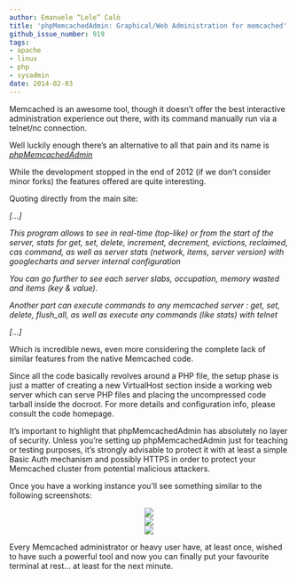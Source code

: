 ```yaml
---
author: Emanuele “Lele” Calò
title: 'phpMemcachedAdmin: Graphical/Web Administration for memcached'
github_issue_number: 919
tags:
- apache
- linux
- php
- sysadmin
date: 2014-02-03
---
```


Memcached is an awesome tool, though it doesn’t offer the best interactive administration experience out there, with its command manually run via a telnet/nc connection.

Well luckily enough there’s an alternative to all that pain and its name is *[phpMemcachedAdmin](http://code.google.com/p/phpmemcacheadmin/)*

While the development stopped in the end of 2012 (if we don’t consider minor forks) the features offered are quite interesting.

Quoting directly from the main site:

*[...]*

*This program allows to see in real-time (top-like) or from the start of the server, stats for get, set, delete, increment, decrement, evictions, reclaimed, cas command, as well as server stats (network, items, server version) with googlecharts and server internal configuration*

*You can go further to see each server slabs, occupation, memory wasted and items (key & value).*

*Another part can execute commands to any memcached server : get, set, delete, flush_all, as well as execute any commands (like stats) with telnet*

*[...]*

Which is incredible news, even more considering the complete lack of similar features from the native Memcached code.

Since all the code basically revolves around a PHP file, the setup phase is just a matter of creating a new VirtualHost section inside a working web server which can serve PHP files and placing the uncompressed code tarball inside the docroot. For more details and configuration info, please consult the code homepage.

It’s important to highlight that phpMemcachedAdmin has absolutely no layer of security. Unless you’re setting up phpMemcachedAdmin just for teaching or testing purposes, it’s strongly advisable to protect it with at least a simple Basic Auth mechanism and possibly HTTPS in order to protect your Memcached cluster from potential malicious attackers.

Once you have a working instance you’ll see something similar to the following screenshots:

<div class="separator" style="clear: both; text-align: center;"><a href="/blog/2014/02/phpmemcachedadmin-graphicalweb/image-0-big.png" imageanchor="1" style="margin-left: 1em; margin-right: 1em;"><img border="0" src="/blog/2014/02/phpmemcachedadmin-graphicalweb/image-0.png"/></a></div>

<div class="separator" style="clear: both; text-align: center;"><a href="/blog/2014/02/phpmemcachedadmin-graphicalweb/image-1-big.png" imageanchor="1" style="margin-left: 1em; margin-right: 1em;"><img border="0" src="/blog/2014/02/phpmemcachedadmin-graphicalweb/image-1.png"/></a></div>

<div class="separator" style="clear: both; text-align: center;"><a href="/blog/2014/02/phpmemcachedadmin-graphicalweb/image-2-big.png" imageanchor="1" style="margin-left: 1em; margin-right: 1em;"><img border="0" src="/blog/2014/02/phpmemcachedadmin-graphicalweb/image-2.png"/></a></div>

Every Memcached administrator or heavy user have, at least once, wished to have such a powerful tool and now you can finally put your favourite terminal at rest... at least for the next minute.
